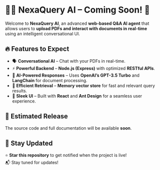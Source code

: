 # 🤖📄 NexaQuery AI – Coming Soon! 🚀

Welcome to **NexaQuery AI**, an advanced **web-based Q&A AI agent** that allows users to **upload PDFs and interact with documents in real-time** using an intelligent conversational UI.

## 🔥 Features to Expect
- 🗣️ **Conversational AI** – Chat with your PDFs in real-time.
- ⚡ **Powerful Backend** – **Node.js (Express)** with optimized **RESTful APIs**.
- 🧠 **AI-Powered Responses** – Uses **OpenAI’s GPT-3.5 Turbo** and **LangChain** for document processing.
- 🚀 **Efficient Retrieval** – **Memory vector store** for fast and relevant query results.
- 🎨 **Sleek UI** – Built with **React** and **Ant Design** for a seamless user experience.

## 📅 Estimated Release
The source code and full documentation will be available **soon**.

## 📢 Stay Updated
⭐ **Star this repository** to get notified when the project is live!  
📬 Stay tuned for updates!  
